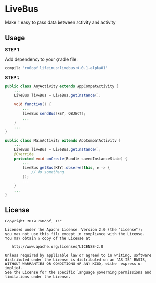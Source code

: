 # LiveBus
Make it easy to pass data between activity and activity

Usage
--------

**STEP 1**

Add dependency to your gradle file:
```groovy
compile 'ro0opf.lifeinus:livebus:0.0.1-alpha01'
```

**STEP 2**

``` java
public class AnyActivity extends AppCompatActivity {
    ...
    LiveBus liveBus = LiveBus.getInstance();
    
    void function() {
        ...
        liveBus.sendBus(KEY, OBJECT);
        ...
    }
    ...
}
```

``` java
public class MainActivity extends AppCompatActivity {
    ...
    LiveBus liveBus = LiveBus.getInstance();
    @Override
    protected void onCreate(Bundle savedInstanceState) {
        ...
        liveBus.getBus(KEY).observe(this, o -> {
            // do something
        });
        ...
    }
    ...
}
```


License
--------

    Copyright 2019 ro0opf, Inc.

    Licensed under the Apache License, Version 2.0 (the "License");
    you may not use this file except in compliance with the License.
    You may obtain a copy of the License at

       http://www.apache.org/licenses/LICENSE-2.0

    Unless required by applicable law or agreed to in writing, software
    distributed under the License is distributed on an "AS IS" BASIS,
    WITHOUT WARRANTIES OR CONDITIONS OF ANY KIND, either express or implied.
    See the License for the specific language governing permissions and
    limitations under the License.

